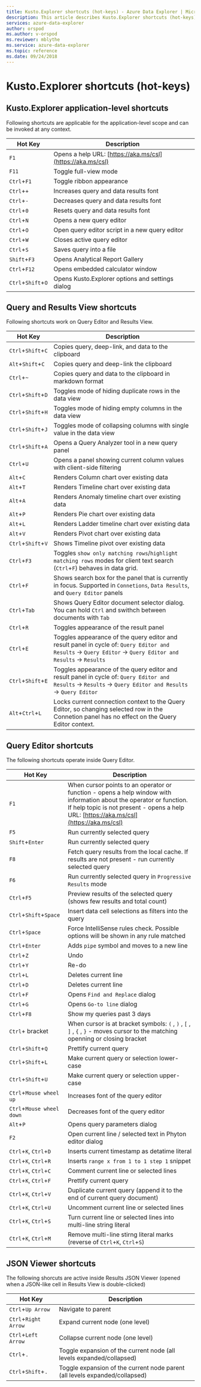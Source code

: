 ```yaml
---
title: Kusto.Explorer shortcuts (hot-keys) - Azure Data Explorer | Microsoft Docs
description: This article describes Kusto.Explorer shortcuts (hot-keys) in Azure Data Explorer.
services: azure-data-explorer
author: orspod
ms.author: v-orspod
ms.reviewer: mblythe
ms.service: azure-data-explorer
ms.topic: reference
ms.date: 09/24/2018
---
```

# Kusto.Explorer shortcuts (hot-keys)

## Kusto.Explorer application-level shortcuts


Following shortcuts are applicable for the application-level scope and can be invoked at any context.

|Hot Key|Description|
|-------|-----------|
|`F1`     | Opens a help URL: [https://aka.ms/csl](https://aka.ms/csl)|
|`F11`    | Toggle full-view mode|
|`Ctrl`+`F1` | Toggle ribbon appearance |
|`Ctrl`+`+`| Increases query and data results font|
|`Ctrl`+`-`| Decreases query and data results font|
|`Ctrl`+`0`| Resets query and data results font|
|`Ctrl`+`N` |Opens a new query editor|
|`Ctrl`+`O` |Open query editor script in a new query editor|
|`Ctrl`+`W` |Closes active query editor|
|`Ctrl`+`S` |Saves query into a file|
|`Shift`+`F3` | Opens Analytical Report Gallery|
|`Ctrl`+`F12`| Opens embedded calculator window|
|`Ctrl`+`Shift`+`O`|Opens Kusto.Explorer options and settings dialog|

## Query and Results View shortcuts

Following shortcuts work on Query Editor and Results View. 

|Hot Key|Description|
|-------|-----------|
|`Ctrl`+`Shift`+`C`|Copies query, deep-link, and data to the clipboard|
|`Alt`+`Shift`+`C` |Copies query and deep-link the clipboard|
|`Ctrl`+`~` |Copies query and data to the clipboard in markdown format |
|`Ctrl`+`Shift`+`D`|Toggles mode of hiding duplicate rows in the data view|
|`Ctrl`+`Shift`+`H`|Toggles mode of hiding empty columns in the data view|
|`Ctrl`+`Shift`+`J`|Toggles mode of collapsing columns with single value in the data view|
|`Ctrl`+`Shift`+`A`|Opens a Query Analyzer tool in a new query panel|
|`Ctrl`+`U`  |Opens a panel showing current column values with client-side filtering|
|`Alt`+`C`  |Renders Column chart over existing data|
|`Alt`+`T`  |Renders Timeline chart over existing data|
|`Alt`+`A`  |Renders Anomaly timeline chart over existing data|
|`Alt`+`P`  |Renders Pie chart over existing data|
|`Alt`+`L`  |Renders Ladder timeline chart over existing data|
|`Alt`+`V`  |Renders Pivot chart over existing data|
|`Ctrl`+`Shift`+`V`|Shows Timeline pivot over existing data|
|`Ctrl`+`F3`  | Toggles `show only matching rows`/`highlight matching rows` modes for  client text search (`Ctrl`+`F`) behaves in data grid. |
|`Ctrl`+`F`  | Shows search box for the panel that is currently in focus. Supported in `Connetions`, `Data Results`, and `Query Editor` panels|
|`Ctrl`+`Tab`| Shows Query Editor document selector dialog. You can hold `Ctrl` and swithch between documents with `Tab` |
|`Ctrl`+`R`|Toggles appearance of the result panel|
|`Ctrl`+`E`|Toggles appearance of the query editor and result panel in cycle of: `Query Editor and Results` -> `Query Editor` -> `Query Editor and Results` -> `Results` |
|`Ctrl`+`Shift`+`E`|Toggles appearance of the query editor and result panel in cycle of: `Query Editor and Results` -> `Results` -> `Query Editor and Results` -> `Query Editor` |
|`Alt`+`Ctrl`+`L`|Locks current connection context to the Query Editor, so changing selected row in the Connetion panel has no effect on the Query Editor context. |

## Query Editor shortcuts

The following shortcuts operate inside Query Editor.

|Hot Key|Description|
|-------|-----------|
|`F1`|When cursor points to an operator or function - opens a help window with information about the operator or function. If help topic is not present - opens a help URL: [https://aka.ms/csl](https://aka.ms/csl)|
|`F5`|Run currently selected query|
|`Shift`+`Enter`|Run currently selected query|
|`F8`|Fetch query results from the local cache. If results are not present - run currently selected query|
|`F6`|Run currently selected query in `Progressive Results` mode|
|`Ctrl`+`F5` | Preview results of the selected query (shows few results and total count)|
|`Ctrl`+`Shift`+`Space`| Insert data cell selections as filters into the query|
|`Ctrl`+`Space`| Force IntelliSense rules check. Possible options will be shown in any rule matched |
|`Ctrl`+`Enter`| Adds `pipe` symbol and moves to a new line|
|`Ctrl`+`Z`| Undo |
|`Ctrl`+`Y`| Re-do |
|`Ctrl`+`L`| Deletes current line|
|`Ctrl`+`D`| Deletes current line| 
|`Ctrl`+`F`| Opens `Find and Replace` dialog |
|`Ctrl`+`G`| Opens `Go-to line` dialog |
|`Ctrl`+`F8` | Show my queries past 3 days |
|`Ctrl`+ bracket | When cursor is at bracket symbols: `(` , `)` , `[` , `]` , `{` , `}` - moves cursor to the matching openning or closing bracket |
|`Ctrl`+`Shift`+`Q` | Prettify current query |
|`Ctrl`+`Shift`+`L` | Make current query or selection lower-case |
|`Ctrl`+`Shift`+`U` |  Make current query or selection upper-case |
|`Ctrl`+`Mouse wheel up`| Increases font of the query editor| 
|`Ctrl`+`Mouse wheel down`| Decreases font of the query editor|
|`Alt`+`P` | Opens query parameters dialog |
|`F2`|  Open current line / selected text in Phyton editor dialog |
|`Ctrl`+`K`, `Ctrl`+`D` | Inserts current timestamp as detatime literal |
|`Ctrl`+`K`, `Ctrl`+`R` | Inserts `range x from 1 to 1 step 1` snippet |
|`Ctrl`+`K`, `Ctrl`+`C` | Comment current line or selected lines |
|`Ctrl`+`K`, `Ctrl`+`F` | Prettify current query |
|`Ctrl`+`K`, `Ctrl`+`V` | Duplicate current query (append it to the end of current query document) |
|`Ctrl`+`K`, `Ctrl`+`U` | Uncomment current line or selected lines |
|`Ctrl`+`K`, `Ctrl`+`S` | Turn current line or selected lines into multi-line string literal |
|`Ctrl`+`K`, `Ctrl`+`M` | Remove multi-line stirng literal marks (reverse of `Ctrl`+`K`, `Ctrl`+`S`) |


## JSON Viewer shortcuts

The following shorcuts are active inside Results JSON Viewer (opened when a JSON-like cell in Results View is double-clicked)

|Hot Key|Description|
|-------|-----------|
|`Ctrl`+`Up Arrow`|Navigate to parent|
|`Ctrl`+`Right Arrow`|Expand current node (one level)|
|`Ctrl`+`Left Arrow`|Collapse current node (one level)|
|`Ctrl`+`.`|Toggle expansion of the current node (all levels expanded/collapsed)
|`Ctrl`+`Shift`+`.`|Toggle expansion of the current node parent (all levels expanded/collapsed)|
